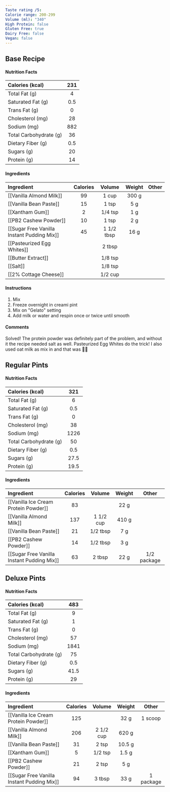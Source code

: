 ```yaml
---
Taste rating /5:
Calorie range: 200-299
Volume (ml): "340"
High Protein: false
Gluten Free: true
Dairy Free: false
Vegan: false
---
```

## Base Recipe
#### Nutrition Facts
| Calories (kcal) | 231 |
| :-- | :--: |
| Total Fat (g) | 4 |
| Saturated Fat (g) | 0.5 |
| Trans Fat (g) | 0 |
| Cholesterol (mg) | 28 |
| Sodium (mg) | 882 |
| Total Carbohydrate (g) | 36 |
| Dietary Fiber (g) | 0.5 |
| Sugars (g) | 20 |
| Protein (g) | 14 |
#### Ingredients
| Ingredient                                 | Calories |   Volume   | Weight | Other |
| :----------------------------------------- | :------: | :--------: | :----: | :---: |
| [[Vanilla Almond Milk]]                    |    99    |   1 cup    | 300 g  |       |
| [[Vanilla Bean Paste]]                     |    15    |   1 tsp    |  5 g   |       |
| [[Xantham Gum]]                            |    2     |  1/4 tsp   |  1 g   |       |
| [[PB2 Cashew Powder]]                      |    10    |   1 tsp    |  2 g   |       |
| [[Sugar Free Vanilla Instant Pudding Mix]] |    45    | 1 1/2 tbsp |  16 g  |       |
| [[Pasteurized Egg Whites]]                 |          |   2 tbsp   |        |       |
| [[Butter Extract]]                         |          |  1/8 tsp   |        |       |
| [[Salt]]                                   |          |  1/8 tsp   |        |       |
| [[2% Cottage Cheese]]                      |          |  1/2 cup   |        |       |
#### Instructions

1. Mix
2. Freeze overnight in creami pint
3. Mix on "Gelato" setting
4. Add milk or water and respin once or twice until smooth

#### Comments

Solved! The protein powder was definitely part of the problem, and without it the recipe needed salt as well. Pasteurized Egg Whites do the trick! I also used oat milk as mix in and that was 🙌🏻

## Regular Pints
#### Nutrition Facts
| Calories (kcal) | 321 |
| :-- | :--: |
| Total Fat (g) | 6 |
| Saturated Fat (g) | 0.5 |
| Trans Fat (g) | 0 |
| Cholesterol (mg) | 38 |
| Sodium (mg) | 1226 |
| Total Carbohydrate (g) | 50 |
| Dietary Fiber (g) | 0.5 |
| Sugars (g) | 27.5 |
| Protein (g) | 19.5 |
#### Ingredients
| Ingredient                                 | Calories |  Volume   | Weight |    Other    |
| :----------------------------------------- | :------: | :-------: | :----: | :---------: |
| [[Vanilla Ice Cream Protein Powder]]       |    83    |           |  22 g  |             |
| [[Vanilla Almond Milk]]                    |   137    | 1 1/2 cup | 410 g  |             |
| [[Vanilla Bean Paste]]                     |    21    | 1/2 tbsp  |  7 g   |             |
| [[PB2 Cashew Powder]]                      |    14    | 1/2 tbsp  |  3 g   |             |
| [[Sugar Free Vanilla Instant Pudding Mix]] |    63    |  2 tbsp   |  22 g  | 1/2 package |

## Deluxe Pints
#### Nutrition Facts
| Calories (kcal) | 483 |
| :-- | :--: |
| Total Fat (g) | 9 |
| Saturated Fat (g) | 1 |
| Trans Fat (g) | 0 |
| Cholesterol (mg) | 57 |
| Sodium (mg) | 1841 |
| Total Carbohydrate (g) | 75 |
| Dietary Fiber (g) | 0.5 |
| Sugars (g) | 41.5 |
| Protein (g) | 29 |
#### Ingredients
| Ingredient | Calories | Volume | Weight | Other |
| :-- | :--: | :--: | :--: | :--: |
| [[Vanilla Ice Cream Protein Powder]] | 125 | | 32 g | 1 scoop |
| [[Vanilla Almond Milk]] | 206 | 2 1/2 cup | 620 g | |
| [[Vanilla Bean Paste]] | 31 | 2 tsp | 10.5 g | |
| [[Xantham Gum]] | 5 | 1/2 tsp | 1.5 g | |
| [[PB2 Cashew Powder]] | 21 | 2 tsp | 5 g | |
| [[Sugar Free Vanilla Instant Pudding Mix]] | 94 | 3 tbsp | 33 g | 1 package |
